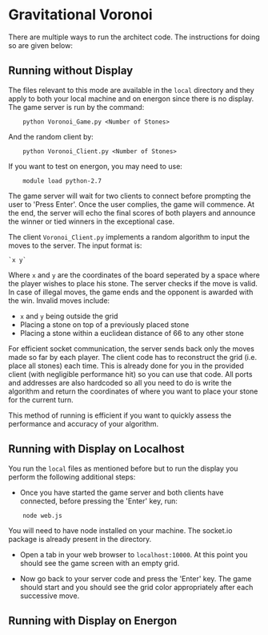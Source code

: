 # Gravitational Voronoi

There are multiple ways to run the architect code. The instructions for doing so are given below:

## Running without Display

The files relevant to this mode are available in the `local` directory and they apply to both your local machine and on energon since there is no display. The game server is run by the command:


```
	python Voronoi_Game.py <Number of Stones>
```

And the random client by:

```
	python Voronoi_Client.py <Number of Stones>
```

If you want to test on energon, you may need to use:

```
	module load python-2.7
```

The game server will wait for two clients to connect before prompting the user to 'Press Enter'. Once the user complies, the game will commence. At the end, the server will echo the final scores of both players and announce the winner or tied winners in the exceptional case. 

The client `Voronoi_Client.py` implements a random algorithm to input the moves to the server. The input format is:

	`x y`

Where `x` and `y` are the coordinates of the board seperated by a space where the player wishes to place his stone. The server checks if the move is valid. In case of illegal moves, the game ends and the opponent is awarded with the win. Invalid moves include:

* `x` and `y` being outside the  grid
* Placing a stone on top of a previously placed stone
* Placing a stone within a euclidean distance of 66 to any other stone

For efficient socket communication, the server sends back only the moves made so far by each player. The client code has to reconstruct the grid (i.e. place all stones) each time. This is already done for you in the provided client (with negligible performance hit) so you can use that code. All ports and addresses are also hardcoded so all you need to do is write the algorithm and return the coordinates of where you want to place your stone for the current turn.

This method of running is efficient if you want to quickly assess the performance and accuracy of your algorithm.

## Running with Display on Localhost

You run the `local` files as mentioned before but to run the display you perform the following additional steps:

* Once you have started the game server and both clients have connected, before pressing the 'Enter' key, run:

```
	node web.js
```

You will need to have node installed on your machine. The socket.io package is already present in the directory. 

* Open a tab in your web browser to `localhost:10000`. At this point you should see the game screen with an empty grid.

* Now go back to your server code and press the 'Enter' key. The game should start and you should see the grid color appropriately after each successive move.

## Running with Display on Energon

